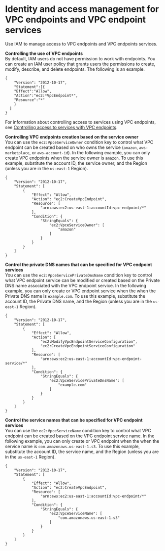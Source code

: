 # Identity and access management for VPC endpoints and VPC endpoint services<a name="vpc-endpoints-iam"></a>

Use IAM to manage access to VPC endpoints and VPC endpoints services\.

**Controlling the use of VPC endpoints**  
By default, IAM users do not have permission to work with endpoints\. You can create an IAM user policy that grants users the permissions to create, modify, describe, and delete endpoints\. The following is an example\.

```
{
    "Version": "2012-10-17",
    "Statement":[{
    "Effect":"Allow",
    "Action":"ec2:*VpcEndpoint*",
    "Resource":"*"
    }
  ]
}
```

For information about controlling access to services using VPC endpoints, see [Controlling access to services with VPC endpoints](vpc-endpoints-access.md)\.

**Controlling VPC endpoints creation based on the service owner**  
You can use the `ec2:VpceServiceOwner` condition key to control what VPC endpoint can be created based on who owns the service \(`amazon`, `aws-marketplace`, or `aws-account-id`\)\. In the following example, you can only create VPC endpoints when the service owner is `amazon`\. To use this example, substitute the account ID, the service owner, and the Region \(unless you are in the `us-east-1` Region\)\.

```
{
    "Version": "2012-10-17",
    "Statement": [
        {
            "Effect": "Allow",
            "Action": "ec2:CreateVpcEndpoint",
            "Resource": [
                "arn:aws:ec2:us-east-1:accountId:vpc-endpoint/*"
            ],
            "Condition": {
                "StringEquals": {
                    "ec2:VpceServiceOwner": [
                        "amazon"
                    ]
                }
            }
        }
    ]
}
```

**Control the private DNS names that can be specified for VPC endpoint services**  
You can use the `ec2:VpceServicePrivateDnsName` condition key to control what VPC endpoint service can be modified or created based on the Private DNS name associated with the VPC endpoint service\. In the following example, you can only create or VPC endpoint service when the when the Private DNS name is `example.com`\. To use this example, substitute the account ID, the Private DNS name, and the Region \(unless you are in the `us-east-1` Region\)\.

```
{
    "Version": "2012-10-17",
    "Statement": [
        {
            "Effect": "Allow",
            "Action": [
                "ec2:ModifyVpcEndpointServiceConfiguration",
                "ec2:CreateVpcEndpointServiceConfiguration"
            ],
            "Resource": [
                "arn:aws:ec2:us-east-1:accountId:vpc-endpoint-service/*"
            ],
            "Condition": {
                "StringEquals": {
                    "ec2:VpceServicePrivateDnsName": [
                        "example.com"
                    ]
                }
            }
        }
    ]
}
```

**Control the service names that can be specified for VPC endpoint services**  
You can use the `ec2:VpceServiceName` condition key to control what VPC endpoint can be created based on the VPC endpoint service name\. In the following example, you can only create or VPC endpoint when the when the service name is `com.amazonaws.us-east-1.s3`\. To use this example, substitute the account ID, the service name, and the Region \(unless you are in the `us-east-1` Region\)\.

```
{
    "Version": "2012-10-17",
    "Statement": [
        {
            "Effect": "Allow",
            "Action": "ec2:CreateVpcEndpoint",
            "Resource": [
                "arn:aws:ec2:us-east-1:accountId:vpc-endpoint/*"
            ],
            "Condition": {
                "StringEquals": {
                    "ec2:VpceServiceName": [
                        "com.amazonaws.us-east-1.s3"
                    ]
                }
            }
        }
    ]
}
```
